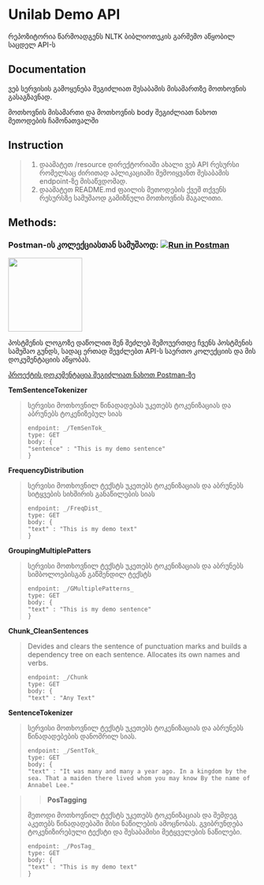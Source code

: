 # Unilab Demo API
რეპოზიტორია წარმოადგენს NLTK ბიბლიოთეკის გარშემო აწყობილ საცდელ API-ს


## Documentation

ვებ სერვისის გამოყენება შეგიძლიათ შესაბამის მისამართზე მოთხოვნის გასაგზავნად.

მოთხოვნის მისამართი და მოთხოვნის body შეგიძლიათ ნახოთ მეთოდების ჩამონათვალში

## Instruction

> 1. დაამატეთ /resource დირექტორიაში ახალი ვებ API რესურსი რომელსაც ძირითად აპლიკაციაში შემოიყვანთ შესაბამის endpoint-ზე მისაწვდომად.
> 2. დაამატეთ README.md ფაილის მეთოდების ქვეშ თქვენს რესურსზე სამუშაოდ გამიზნული მოთხოვნის მაგალითი.

## Methods:

### Postman-ის კოლექციასთან სამუშაოდ:  [![Run in Postman](https://run.pstmn.io/button.svg)](https://app.getpostman.com/run-collection/f5b1d9ac5458f02fa932)

[<img align="middle" width="150" src="https://edit.blog.postman.com/wp-content/uploads/2015/08/postman-logo-drawing-board.png">](https://app.getpostman.com/join-team?invite_code=78f92fcf5753f9fcc222ed95db9052ca) 

პოსტმენის ლოგოზე დაწოლით შენ შეძლებ შემოუერთდე ჩვენს პოსტმენის სამუშაო გუნდს, სადაც ერთად შევძლებთ API-ს საერთო კოლექციის და მის დოკუმენტაციის აწყობას.

[პროექტის დოკუმენტაცია შეგიძლიათ ნახოთ Postman-ზე](https://documenter.getpostman.com/view/12376335/TVK7718J)

**TemSentenceTokenizer**
>
> სერვისი მოთხოვნილ წინადადებას უკეთებს ტოკენიზაციას და აბრუნებს ტოკენიზებულ სიას
> ``` 
> endpoint: _/TemSenTok_
> type: GET 
> body: {
> "sentence" : "This is my demo sentence"
> } 
> ```

**FrequencyDistribution**
>
> სერვისი მოთხოვნილ ტექსტს უკეთებს ტოკენიზაციას და აბრუნებს სიტყვების სიხშირის განაწილების სიას
> ``` 
> endpoint: _/FreqDist_
> type: GET 
> body: {
> "text" : "This is my demo text"
> } 
> ```

**GroupingMultiplePatters**
>
> სერვისი მოთხოვნილ ტექსტს უკეთებს ტოკენიზაციას და აბრუნებს სიმბოლოებისგან გაწმენდილ ტექსტს
> ``` 
> endpoint: _/GMultiplePatterns_
> type: GET 
> body: {
> "text" : "This is my demo sentence"
> } 
> ```

**Chunk_CleanSentences**
>
> Devides and clears the sentence of punctuation marks and builds a dependency tree on each sentence. Allocates its own names and verbs.
> ``` 
> endpoint: _/Chunk
> type: GET 
> body: {
> "text" : "Any Text"
> 
**SentenceTokenizer**
> 
> სერვისი მოთხოვნილ ტექსტს უკეთებს ტოკენიზაციას და აბრუნებს წინადადებების დანომრილ სიას.
> ```
> endpoint: _/SentTok_
> type: GET
> body: {
> "text" : "It was many and many a year ago. In a kingdom by the sea. That a maiden there lived whom you may know By the name of Annabel Lee."

> >**PosTagging**
>
> მეთოდი მოთხოვნილ ტექსტს უკეთებს ტოკენიზაციას და შემდეგ აკეთებს წინადადებაში მისი ნაწილების ამოცნობას. გვიბრუნდება ტოკენიზირებული ტექსტი და შესაბამისი მეტყველების ნაწილები.
> ```
> endpoint: _/PosTag_
> type: GET
> body: {
> "text" : "This is my demo text"
> }
> ```
